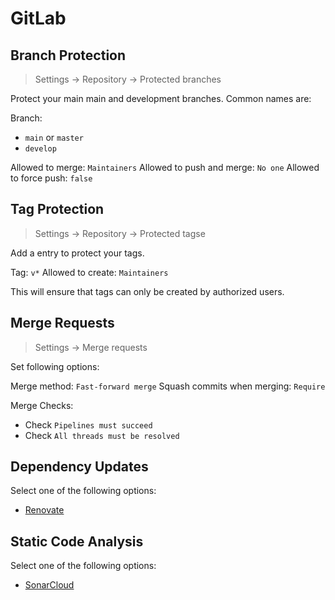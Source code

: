 # GitLab

## Branch Protection

> Settings -> Repository -> Protected branches

Protect your main main and development branches. Common names are:

Branch:

- `main` or `master`
- `develop`

Allowed to merge: `Maintainers`
Allowed to push and merge: `No one`
Allowed to force push: `false`

## Tag Protection

> Settings -> Repository -> Protected tagse

Add a entry to protect your tags.

Tag: `v*`
Allowed to create: `Maintainers`

This will ensure that tags can only be created by authorized users.

## Merge Requests

> Settings -> Merge requests

Set following options:

Merge method: `Fast-forward merge`
Squash commits when merging: `Require`

Merge Checks:

- Check `Pipelines must succeed`
- Check `All threads must be resolved`

## Dependency Updates

Select one of the following options:

- [Renovate](renovate.md)

## Static Code Analysis

Select one of the following options:

- [SonarCloud](sonarcloud.md)
